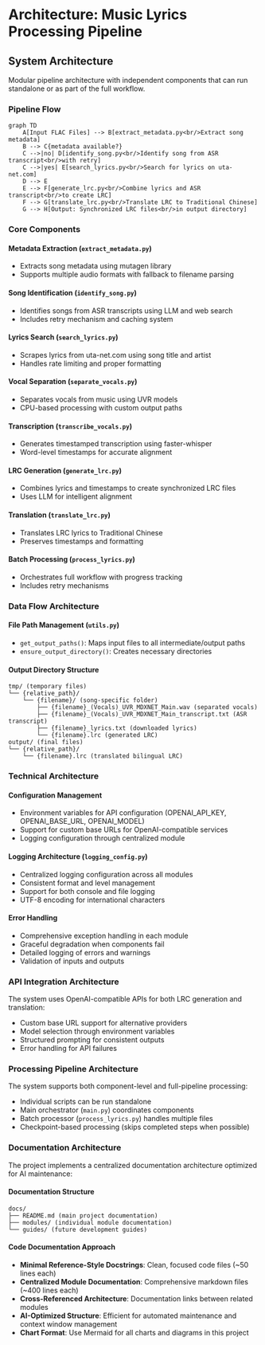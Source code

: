 # Architecture: Music Lyrics Processing Pipeline

## System Architecture

Modular pipeline architecture with independent components that can run standalone or as part of the full workflow.

### Pipeline Flow

```mermaid
graph TD
    A[Input FLAC Files] --> B[extract_metadata.py<br/>Extract song metadata]
    B --> C{metadata available?}
    C -->|no| D[identify_song.py<br/>Identify song from ASR transcript<br/>with retry]
    C -->|yes| E[search_lyrics.py<br/>Search for lyrics on uta-net.com]
    D --> E
    E --> F[generate_lrc.py<br/>Combine lyrics and ASR transcript<br/>to create LRC]
    F --> G[translate_lrc.py<br/>Translate LRC to Traditional Chinese]
    G --> H[Output: Synchronized LRC files<br/>in output directory]
```

### Core Components

#### Metadata Extraction (`extract_metadata.py`)
- Extracts song metadata using mutagen library
- Supports multiple audio formats with fallback to filename parsing

#### Song Identification (`identify_song.py`)
- Identifies songs from ASR transcripts using LLM and web search
- Includes retry mechanism and caching system

#### Lyrics Search (`search_lyrics.py`)
- Scrapes lyrics from uta-net.com using song title and artist
- Handles rate limiting and proper formatting

#### Vocal Separation (`separate_vocals.py`)
- Separates vocals from music using UVR models
- CPU-based processing with custom output paths

#### Transcription (`transcribe_vocals.py`)
- Generates timestamped transcription using faster-whisper
- Word-level timestamps for accurate alignment

#### LRC Generation (`generate_lrc.py`)
- Combines lyrics and timestamps to create synchronized LRC files
- Uses LLM for intelligent alignment

#### Translation (`translate_lrc.py`)
- Translates LRC lyrics to Traditional Chinese
- Preserves timestamps and formatting

#### Batch Processing (`process_lyrics.py`)
- Orchestrates full workflow with progress tracking
- Includes retry mechanisms

### Data Flow Architecture

#### File Path Management (`utils.py`)
- `get_output_paths()`: Maps input files to all intermediate/output paths
- `ensure_output_directory()`: Creates necessary directories

#### Output Directory Structure
```
tmp/ (temporary files)
└── {relative_path}/
    └── {filename}/ (song-specific folder)
        ├── {filename}_(Vocals)_UVR_MDXNET_Main.wav (separated vocals)
        ├── {filename}_(Vocals)_UVR_MDXNET_Main_transcript.txt (ASR transcript)
        ├── {filename}_lyrics.txt (downloaded lyrics)
        └── {filename}.lrc (generated LRC)
output/ (final files)
└── {relative_path}/
    └── {filename}.lrc (translated bilingual LRC)
```

### Technical Architecture

#### Configuration Management
- Environment variables for API configuration (OPENAI_API_KEY, OPENAI_BASE_URL, OPENAI_MODEL)
- Support for custom base URLs for OpenAI-compatible services
- Logging configuration through centralized module

#### Logging Architecture (`logging_config.py`)
- Centralized logging configuration across all modules
- Consistent format and level management
- Support for both console and file logging
- UTF-8 encoding for international characters

#### Error Handling
- Comprehensive exception handling in each module
- Graceful degradation when components fail
- Detailed logging of errors and warnings
- Validation of inputs and outputs

### API Integration Architecture

The system uses OpenAI-compatible APIs for both LRC generation and translation:
- Custom base URL support for alternative providers
- Model selection through environment variables
- Structured prompting for consistent outputs
- Error handling for API failures

### Processing Pipeline Architecture

The system supports both component-level and full-pipeline processing:
- Individual scripts can be run standalone
- Main orchestrator (`main.py`) coordinates components
- Batch processor (`process_lyrics.py`) handles multiple files
- Checkpoint-based processing (skips completed steps when possible)

### Documentation Architecture

The project implements a centralized documentation architecture optimized for AI maintenance:

#### Documentation Structure
```
docs/
├── README.md (main project documentation)
├── modules/ (individual module documentation)
└── guides/ (future development guides)
```

#### Code Documentation Approach
- **Minimal Reference-Style Docstrings**: Clean, focused code files (~50 lines each)
- **Centralized Module Documentation**: Comprehensive markdown files (~400 lines each)
- **Cross-Referenced Architecture**: Documentation links between related modules
- **AI-Optimized Structure**: Efficient for automated maintenance and context window management
- **Chart Format**: Use Mermaid for all charts and diagrams in this project